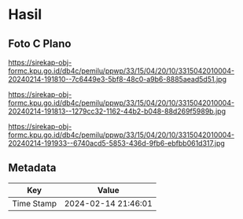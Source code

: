 # Hasil

## Foto C Plano

https://sirekap-obj-formc.kpu.go.id/db4c/pemilu/ppwp/33/15/04/20/10/3315042010004-20240214-191810--7c6449e3-5bf8-48c0-a9b6-8885aead5d51.jpg

https://sirekap-obj-formc.kpu.go.id/db4c/pemilu/ppwp/33/15/04/20/10/3315042010004-20240214-191813--1279cc32-1162-44b2-b048-88d269f5989b.jpg

https://sirekap-obj-formc.kpu.go.id/db4c/pemilu/ppwp/33/15/04/20/10/3315042010004-20240214-191933--6740acd5-5853-436d-9fb6-ebfbb061d317.jpg


## Metadata

| Key        | Value               |
| ---------- | ------------------- |
| Time Stamp | 2024-02-14 21:46:01 |



